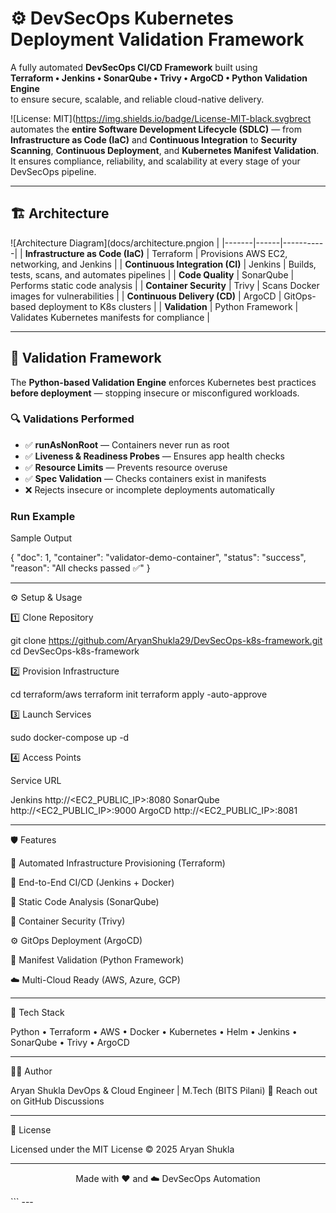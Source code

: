 <p align="center">

# ⚙️ **DevSecOps Kubernetes Deployment Validation Framework**

A fully automated **DevSecOps CI/CD Framework** built using  
**Terraform • Jenkins • SonarQube • Trivy • ArgoCD • Python Validation Engine**  
to ensure secure, scalable, and reliable cloud-native delivery.

![License: MIT](https://img.shields.io/badge/License-MIT-black.svgbrect automates the **entire Software Development Lifecycle (SDLC)** — from **Infrastructure as Code (IaC)** and **Continuous Integration** to **Security Scanning**, **Continuous Deployment**, and **Kubernetes Manifest Validation**.  
It ensures compliance, reliability, and scalability at every stage of your DevSecOps pipeline.

---

## 🏗️ Architecture

![Architecture Diagram](docs/architecture.pngion |
|-------|------|-----------|
| **Infrastructure as Code (IaC)** | Terraform | Provisions AWS EC2, networking, and Jenkins |
| **Continuous Integration (CI)** | Jenkins | Builds, tests, scans, and automates pipelines |
| **Code Quality** | SonarQube | Performs static code analysis |
| **Container Security** | Trivy | Scans Docker images for vulnerabilities |
| **Continuous Delivery (CD)** | ArgoCD | GitOps-based deployment to K8s clusters |
| **Validation** | Python Framework | Validates Kubernetes manifests for compliance |

---

## 🧩 Validation Framework

The **Python-based Validation Engine** enforces Kubernetes best practices **before deployment** — stopping insecure or misconfigured workloads.

### 🔍 Validations Performed
- ✅ **runAsNonRoot** — Containers never run as root  
- ✅ **Liveness & Readiness Probes** — Ensures app health checks  
- ✅ **Resource Limits** — Prevents resource overuse  
- ✅ **Spec Validation** — Checks containers exist in manifests  
- ❌ Rejects insecure or incomplete deployments automatically  

### **Run Example**

Sample Output
 
{
  "doc": 1,
  "container": "validator-demo-container",
  "status": "success",
  "reason": "All checks passed ✅"
}
 
 
---
 
⚙️ Setup & Usage
 
1️⃣ Clone Repository
 
git clone https://github.com/AryanShukla29/DevSecOps-k8s-framework.git
cd DevSecOps-k8s-framework
 
2️⃣ Provision Infrastructure
 
cd terraform/aws
terraform init
terraform apply -auto-approve
 
3️⃣ Launch Services
 
sudo docker-compose up -d
 
4️⃣ Access Points
 
Service URL
 
Jenkins http://<EC2_PUBLIC_IP>:8080
SonarQube http://<EC2_PUBLIC_IP>:9000
ArgoCD http://<EC2_PUBLIC_IP>:8081
 
 
 
---
 
🛡️ Features
 
🚀 Automated Infrastructure Provisioning (Terraform)
 
🔄 End-to-End CI/CD (Jenkins + Docker)
 
🧩 Static Code Analysis (SonarQube)
 
🧠 Container Security (Trivy)
 
⚙️ GitOps Deployment (ArgoCD)
 
🧾 Manifest Validation (Python Framework)
 
☁️ Multi-Cloud Ready (AWS, Azure, GCP)
 
 
 
---
 
🧠 Tech Stack
 
Python • Terraform • AWS • Docker • Kubernetes • Helm • Jenkins • SonarQube • Trivy • ArgoCD
 
 
---
 
👨‍💻 Author
 
Aryan Shukla
DevOps & Cloud Engineer | M.Tech (BITS Pilani)
📧 Reach out on GitHub Discussions
 
 
---
 
📜 License
 
 
Licensed under the MIT License © 2025 Aryan Shukla
 
 
---
 
<p align="center">
Made with ❤️ and ☁️ DevSecOps Automation
</p>
```
---
